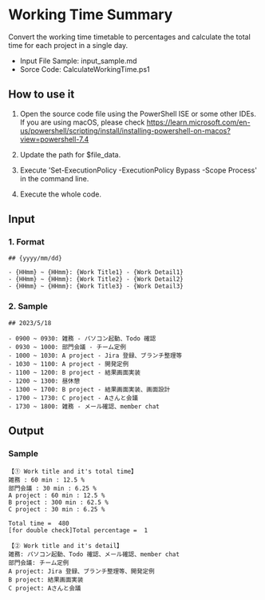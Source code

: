 # Working Time Summary

Convert the working time timetable to percentages and calculate the total time for each project in a single day.

- Input File Sample: input_sample.md
- Sorce Code: CalculateWorkingTime.ps1

## How to use it
1. Open the source code file using the PowerShell ISE or some other IDEs.
   If you are using macOS, please check https://learn.microsoft.com/en-us/powershell/scripting/install/installing-powershell-on-macos?view=powershell-7.4
   
3. Update the path for $file_data.
4. Execute 'Set-ExecutionPolicy -ExecutionPolicy Bypass -Scope Process' in the command line.
5. Execute the whole code.

## Input 
### 1. Format
```
## {yyyy/mm/dd}

- {HHmm} ~ {HHmm}: {Work Title1} - {Work Detail1}
- {HHmm} ~ {HHmm}: {Work Title2} - {Work Detail2}
- {HHmm} ~ {HHmm}: {Work Title3} - {Work Detail3}
```
### 2. Sample
```
## 2023/5/18

- 0900 ~ 0930: 雑務 - パソコン起動、Todo 確認
- 0930 ~ 1000: 部門会議 - チーム定例
- 1000 ~ 1030: A project - Jira 登録、ブランチ整理等
- 1030 ~ 1100: A project - 開発定例
- 1100 ~ 1200: B project - 結果画面実装
- 1200 ~ 1300: 昼休憩
- 1300 ~ 1700: B project - 結果画面実装、画面設計
- 1700 ~ 1730: C project - Aさんと会議
- 1730 ~ 1800: 雑務 - メール確認、member chat
```
## Output
### Sample
```
【① Work title and it's total time】
雑務 : 60 min : 12.5 %
部門会議 : 30 min : 6.25 %
A project : 60 min : 12.5 %
B project : 300 min : 62.5 %
C project : 30 min : 6.25 %

Total time =  480
[for double check]Total percentage =  1

【② Work title and it's detail】
雑務: パソコン起動、Todo 確認、メール確認、member chat
部門会議: チーム定例
A project: Jira 登録、ブランチ整理等、開発定例
B project: 結果画面実装
C project: Aさんと会議
```
